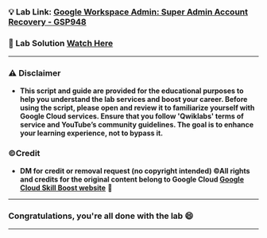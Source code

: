 
### 💡 Lab Link: [Google Workspace Admin: Super Admin Account Recovery - GSP948](https://www.cloudskillsboost.google/games/6316/labs/39918)

### 🚀 Lab Solution [Watch Here](https://www.youtube.com/watch?v=74CKfKiG3Gs)

---

### ⚠️ Disclaimer
- **This script and guide are provided for  the educational purposes to help you understand the lab services and boost your career. Before using the script, please open and review it to familiarize yourself with Google Cloud services. Ensure that you follow 'Qwiklabs' terms of service and YouTube’s community guidelines. The goal is to enhance your learning experience, not to bypass it.**

### ©Credit
- **DM for credit or removal request (no copyright intended) ©All rights and credits for the original content belong to Google Cloud [Google Cloud Skill Boost website](https://www.cloudskillsboost.google/)** 🙏

---

### Congratulations, you're all done with the lab 😄

---